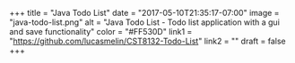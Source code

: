 +++
title = "Java Todo List"
date = "2017-05-10T21:35:17-07:00"
image = "java-todo-list.png"
alt = "Java Todo List - Todo list application with a gui and save functionality"
color = "#FF530D"
link1 = "https://github.com/lucasmelin/CST8132-Todo-List"
link2 = ""
draft = false
+++
